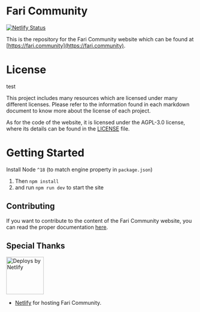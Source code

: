 # Fari Community

[![Netlify Status](https://api.netlify.com/api/v1/badges/b106e8c1-1ca6-4da3-84d7-d06d7fe1ec68/deploy-status)](https://app.netlify.com/sites/fari-community/deploys)

This is the repository for the Fari Community website which can be found at [https://fari.community](https://fari.community).

# License

test

This project includes many resources which are licensed under many different licenses. Please refer to the information found in each markdown document to know more about the license of each project.

As for the code of the website, it is licensed under the AGPL-3.0 license, where its details can be found in the [LICENSE](LICENSE) file.

# Getting Started

Install Node `^18` (to match engine property in `package.json`)

1. Then `npm install`
2. and run `npm run dev` to start the site

## Contributing

If you want to contribute to the content of the Fari Community website, you can read the proper documentation [here](https://fari.community/creators/fari-rpgs/projects/fari-community).

## Special Thanks

<a href="https://www.netlify.com">
  <img width="100px" src="https://www.netlify.com/img/global/badges/netlify-color-accent.svg" alt="Deploys by Netlify" />
</a>

- [Netlify](https://netlify.com/) for hosting Fari Community.
